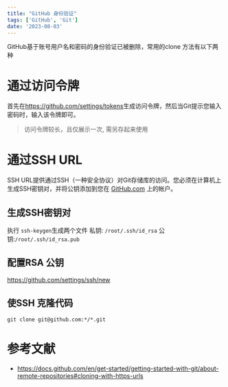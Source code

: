 ```yaml
---
title: "GitHub 身份验证"
tags: ['GitHub', 'Git']
date: '2023-08-03'
---
```


GitHub基于账号用户名和密码的身份验证已被删除，常用的clone 方法有以下两种

# 通过访问令牌

首先在<https://github.com/settings/tokens>生成访问令牌，然后当Git提示您输入密码时，输入该令牌即可。
>访问令牌较长，且仅展示一次, 需另存起来使用

# 通过SSH URL

SSH URL提供通过SSH（一种安全协议）对Git存储库的访问。您必须在计算机上生成SSH密钥对，并将公钥添加到您在 [GitHub.com](https://github.com/settings/ssh/new) 上的帐户。

## 生成SSH密钥对
执行 `ssh-keygen`生成两个文件
私钥: `/root/.ssh/id_rsa`
公钥:`/root/.ssh/id_rsa.pub`

## 配置RSA 公钥
https://github.com/settings/ssh/new

## 使SSH 克隆代码

```shell
git clone git@github.com:*/*.git
```

# 参考文献
+ <https://docs.github.com/en/get-started/getting-started-with-git/about-remote-repositories#cloning-with-https-urls>
